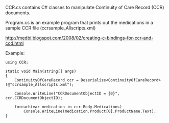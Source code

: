 CCR.cs contains C# classes to manipulate Continuity of Care Record (CCR) documents.

Program.cs is an example program that prints out the medications in a sample CCR file (ccrsample_Allscripts.xml)

http://medbi.blogspot.com/2008/02/creating-c-bindings-for-ccr-and-ccd.html

Example:

	using CCR;

	static void Main(string[] args)
	{
		ContinuityOfCareRecord ccr = Deserialize<ContinuityOfCareRecord>(@"ccrsample_Allscripts.xml");

		Console.WriteLine("CCRDocumentObjectID = {0}", ccr.CCRDocumentObjectID);

		foreach(var medication in ccr.Body.Medications)
			Console.WriteLine(medication.Product[0].ProductName.Text);
	}